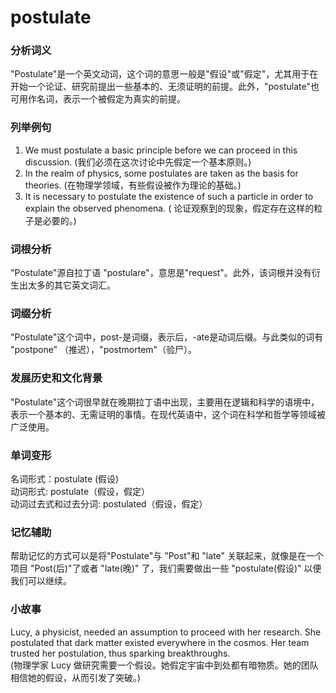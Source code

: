 # postulate

### 分析词义

  

"Postulate"是一个英文动词，这个词的意思一般是"假设"或"假定"，尤其用于在开始一个论证、研究前提出一些基本的、无须证明的前提。此外，"postulate"也可用作名词，表示一个被假定为真实的前提。

  

### 列举例句

  

1.  We must postulate a basic principle before we can proceed in this discussion. (我们必须在这次讨论中先假定一个基本原则。)
2.  In the realm of physics, some postulates are taken as the basis for theories. (在物理学领域，有些假设被作为理论的基础。)
3.  It is necessary to postulate the existence of such a particle in order to explain the observed phenomena. ( 论证观察到的现象，假定存在这样的粒子是必要的。)

  

### 词根分析

  

"Postulate"源自拉丁语 "postulare"，意思是"request"。此外，该词根并没有衍生出太多的其它英文词汇。

  

### 词缀分析

  

"Postulate"这个词中，post-是词缀，表示后，-ate是动词后缀。与此类似的词有 "postpone" （推迟），"postmortem"（验尸）。

  

### 发展历史和文化背景

  

"Postulate"这个词很早就在晚期拉丁语中出现，主要用在逻辑和科学的语境中，表示一个基本的、无需证明的事情。在现代英语中，这个词在科学和哲学等领域被广泛使用。

  

### 单词变形

  

名词形式：postulate (假设)  
动词形式: postulate（假设，假定）  
动词过去式和过去分词: postulated（假设，假定）

  

### 记忆辅助

  

帮助记忆的方式可以是将"Postulate"与 "Post"和 "late" 关联起来，就像是在一个项目 "Post(后)"了或者 "late(晚)" 了，我们需要做出一些 "postulate(假设)" 以便我们可以继续。

  

### 小故事

  

Lucy, a physicist, needed an assumption to proceed with her research. She postulated that dark matter existed everywhere in the cosmos. Her team trusted her postulation, thus sparking breakthroughs.  
(物理学家 Lucy 做研究需要一个假设。她假定宇宙中到处都有暗物质。她的团队相信她的假设，从而引发了突破。)

